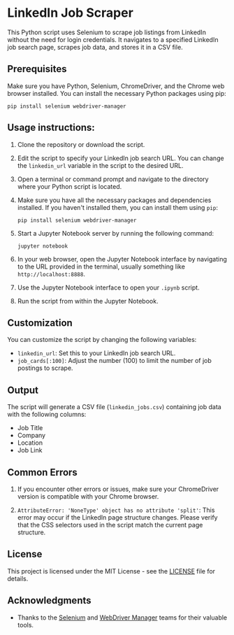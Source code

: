 # LinkedIn Job Scraper

This Python script uses Selenium to scrape job listings from LinkedIn without the need for login credentials. It navigates to a specified LinkedIn job search page, scrapes job data, and stores it in a CSV file.

## Prerequisites

Make sure you have Python, Selenium, ChromeDriver, and the Chrome web browser installed. You can install the necessary Python packages using pip:

```
pip install selenium webdriver-manager
```

## Usage instructions:

1. Clone the repository or download the script.

2. Edit the script to specify your LinkedIn job search URL. You can change the `linkedin_url` variable in the script to the desired URL.

3. Open a terminal or command prompt and navigate to the directory where your Python script is located.

4. Make sure you have all the necessary packages and dependencies installed. If you haven't installed them, you can install them using `pip`:

   ```
   pip install selenium webdriver-manager
   ```

5. Start a Jupyter Notebook server by running the following command:

   ```
   jupyter notebook
   ```

6. In your web browser, open the Jupyter Notebook interface by navigating to the URL provided in the terminal, usually something like `http://localhost:8888`.

7. Use the Jupyter Notebook interface to open your `.ipynb` script. 

8. Run the script from within the Jupyter Notebook.

## Customization

You can customize the script by changing the following variables:

- `linkedin_url`: Set this to your LinkedIn job search URL.
- `job_cards[:100]`: Adjust the number (100) to limit the number of job postings to scrape.

## Output

The script will generate a CSV file (`linkedin_jobs.csv`) containing job data with the following columns:

- Job Title
- Company
- Location
- Job Link

## Common Errors

1. If you encounter other errors or issues, make sure your ChromeDriver version is compatible with your Chrome browser.

2. `AttributeError: 'NoneType' object has no attribute 'split'`: This error may occur if the LinkedIn page structure changes. Please verify that the CSS selectors used in the script match the current page structure.

## License

This project is licensed under the MIT License - see the [LICENSE](LICENSE) file for details.

## Acknowledgments

- Thanks to the [Selenium](https://selenium.dev/) and [WebDriver Manager](https://github.com/SergeyPirogov/webdriver_manager) teams for their valuable tools.

